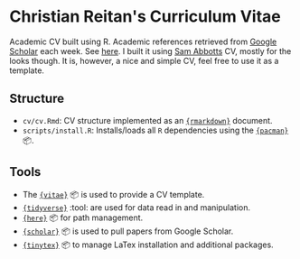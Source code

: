 # Christian Reitan's Curriculum Vitae


Academic CV built using R. Academic references retrieved from [Google Scholar](https://scholar.google.com/citations?user=GqZm90IAAAAJ&hl=en) each week. See [here](https://www.samabbott.co.uk/cv/cv.pdf). I built it using [Sam Abbotts](https://github.com/seabbs/cv) CV, mostly for the looks though. It is, however, a nice and simple CV, feel free to use it as a template. 

## Structure

- `cv/cv.Rmd`: CV structure implemented as an [`{rmarkdown}`](https://rmarkdown.rstudio.com) document.
- `scripts/install.R`: Installs/loads all `R` dependencies using the [`{pacman}`](https://github.com/trinker/pacman) :package:.

## Tools

- The [`{vitae}`](https://docs.ropensci.org/vitae/) :package: is used to provide a CV template.
- [`{tidyverse}`](https://www.tidyverse.org) :tool: are used for data read in and manipulation.
- [`{here}`](https://here.r-lib.org) :package: for path management.
- [`{scholar}`](https://github.com/jkeirstead/scholar) :package: is used to pull papers from Google Scholar.
- [`{tinytex}`](https://github.com/yihui/tinytex) :package: to manage LaTex installation and additional packages.

